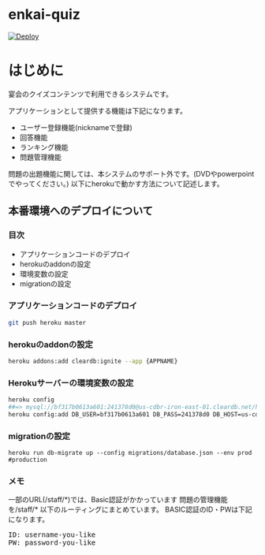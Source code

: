enkai-quiz
=========
[![Deploy](https://www.herokucdn.com/deploy/button.png)](https://heroku.com/deploy)


# はじめに
宴会のクイズコンテンツで利用できるシステムです。

アプリケーションとして提供する機能は下記になります。
* ユーザー登録機能(nicknameで登録)
* 回答機能
* ランキング機能
* 問題管理機能

問題の出題機能に関しては、本システムのサポート外です。(DVDやpowerpointでやってください。)
以下にherokuで動かす方法について記述します。


## 本番環境へのデプロイについて

### 目次
* アプリケーションコードのデプロイ
* herokuのaddonの設定
* 環境変数の設定
* migrationの設定


### アプリケーションコードのデプロイ

```bash
git push heroku master
```


### herokuのaddonの設定

```bash
heroku addons:add cleardb:ignite --app {APPNAME}
```

### Herokuサーバーの環境変数の設定


```sh
heroku config
##=> mysql://bf317b0613a601:241378d0@us-cdbr-iron-east-01.cleardb.net/heroku_7bcef9df5808462?reconnect=true #存在しない適当なuriです
heroku config:add DB_USER=bf317b0613a601 DB_PASS=241378d0 DB_HOST=us-cdbr-iron-east-01.cleardb.net DB_NAME=heroku_7bcef9df5808462
```

### migrationの設定

```
heroku run db-migrate up --config migrations/database.json --env prod #production
```


### メモ

一部のURL\(/staff/\*)では、Basic認証がかかっています
問題の管理機能を/staff/\* 以下のルーティングにまとめています。
BASIC認証のID・PWは下記になります。

<pre>
ID: username-you-like
PW: password-you-like
</pre>

